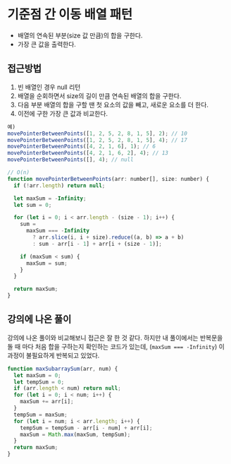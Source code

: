 # 기준점 간 이동 배열 패턴

- 배열의 연속된 부분(size 값 만큼)의 합을 구한다.
- 가장 큰 값을 출력한다.

## 접근방법

1. 빈 배열인 경우 null 리턴
1. 배열을 순회하면서 size의 길이 만큼 연속된 배열의 합을 구한다.
1. 다음 부분 배열의 합을 구할 땐 첫 요소의 값을 빼고, 새로운 요소를 더 한다.
1. 이전에 구한 가장 큰 값과 비교한다.

```javascript
예)
movePointerBetweenPoints([1, 2, 5, 2, 8, 1, 5], 2); // 10
movePointerBetweenPoints([1, 2, 5, 2, 8, 1, 5], 4); // 17
movePointerBetweenPoints([4, 2, 1, 6], 1); // 6
movePointerBetweenPoints([4, 2, 1, 6, 2], 4); // 13
movePointerBetweenPoints([], 4); // null

// O(n)
function movePointerBetweenPoints(arr: number[], size: number) {
  if (!arr.length) return null;

  let maxSum = -Infinity;
  let sum = 0;

  for (let i = 0; i < arr.length - (size - 1); i++) {
    sum =
      maxSum === -Infinity
        ? arr.slice(i, i + size).reduce((a, b) => a + b)
        : sum - arr[i - 1] + arr[i + (size - 1)];

    if (maxSum < sum) {
      maxSum = sum;
    }
  }

  return maxSum;
}
```

## 강의에 나온 풀이

강의에 나온 풀이와 비교해보니 접근은 잘 한 것 같다. 하지만
내 풀이에서는 반복문을 돌 때 마다 처음 합을 구하는지 확인하는 코드가 있는데, (`maxSum === -Infinity`) 이 과정이 불필요하게 반복되고 있었다.

```javascript
function maxSubarraySum(arr, num) {
  let maxSum = 0;
  let tempSum = 0;
  if (arr.length < num) return null;
  for (let i = 0; i < num; i++) {
    maxSum += arr[i];
  }
  tempSum = maxSum;
  for (let i = num; i < arr.length; i++) {
    tempSum = tempSum - arr[i - num] + arr[i];
    maxSum = Math.max(maxSum, tempSum);
  }
  return maxSum;
}
```
